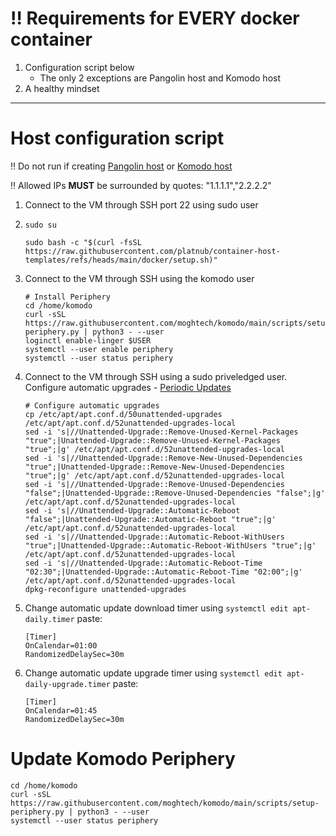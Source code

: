 # ‼️ Requirements for **EVERY** docker container
 1. Configuration script below
     - The only 2 exceptions are Pangolin host and Komodo host
 2. A healthy mindset

---

# Host configuration script

‼️ Do not run if creating [Pangolin host](https://github.com/platnub/titan-server/blob/main/docker/containers/pangolin) or [Komodo host](https://github.com/platnub/container-host-templates/tree/main/docker/containers/komodo)

‼️ Allowed IPs **MUST** be surrounded by quotes: "1.1.1.1","2.2.2.2"

1. Connect to the VM through SSH port 22 using sudo user
2. ```
   sudo su
   ```
   ```
   sudo bash -c "$(curl -fsSL https://raw.githubusercontent.com/platnub/container-host-templates/refs/heads/main/docker/setup.sh)"
   ```
3. Connect to the VM through SSH using the komodo user
   ```
   # Install Periphery
   cd /home/komodo
   curl -sSL https://raw.githubusercontent.com/moghtech/komodo/main/scripts/setup-periphery.py | python3 - --user
   loginctl enable-linger $USER
   systemctl --user enable periphery
   systemctl --user status periphery
   
    ```
4. Connect to the VM through SSH using a sudo priveledged user. Configure automatic upgrades - [Periodic Updates](https://wiki.debian.org/PeriodicUpdates)
   ```
   # Configure automatic upgrades
   cp /etc/apt/apt.conf.d/50unattended-upgrades /etc/apt/apt.conf.d/52unattended-upgrades-local
   sed -i 's|//Unattended-Upgrade::Remove-Unused-Kernel-Packages "true";|Unattended-Upgrade::Remove-Unused-Kernel-Packages "true";|g' /etc/apt/apt.conf.d/52unattended-upgrades-local
   sed -i 's|//Unattended-Upgrade::Remove-New-Unused-Dependencies "true";|Unattended-Upgrade::Remove-New-Unused-Dependencies "true";|g' /etc/apt/apt.conf.d/52unattended-upgrades-local
   sed -i 's|//Unattended-Upgrade::Remove-Unused-Dependencies "false";|Unattended-Upgrade::Remove-Unused-Dependencies "false";|g' /etc/apt/apt.conf.d/52unattended-upgrades-local
   sed -i 's|//Unattended-Upgrade::Automatic-Reboot "false";|Unattended-Upgrade::Automatic-Reboot "true";|g' /etc/apt/apt.conf.d/52unattended-upgrades-local
   sed -i 's|//Unattended-Upgrade::Automatic-Reboot-WithUsers "true";|Unattended-Upgrade::Automatic-Reboot-WithUsers "true";|g' /etc/apt/apt.conf.d/52unattended-upgrades-local
   sed -i 's|//Unattended-Upgrade::Automatic-Reboot-Time "02:30";|Unattended-Upgrade::Automatic-Reboot-Time "02:00";|g' /etc/apt/apt.conf.d/52unattended-upgrades-local
   dpkg-reconfigure unattended-upgrades
   ```
5. Change automatic update download timer using `systemctl edit apt-daily.timer` paste:
   ```
   [Timer]
   OnCalendar=01:00
   RandomizedDelaySec=30m
   ```
6. Change automatic update upgrade timer using `systemctl edit apt-daily-upgrade.timer` paste:
   ```
   [Timer]
   OnCalendar=01:45
   RandomizedDelaySec=30m
   ```

# Update Komodo Periphery
```
cd /home/komodo
curl -sSL https://raw.githubusercontent.com/moghtech/komodo/main/scripts/setup-periphery.py | python3 - --user
systemctl --user status periphery
```
